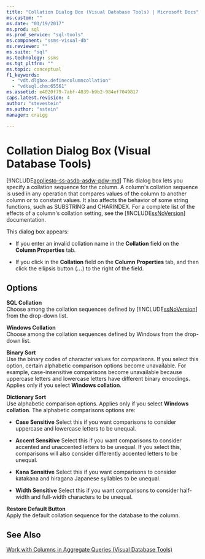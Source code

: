 ```yaml
---
title: "Collation Dialog Box (Visual Database Tools) | Microsoft Docs"
ms.custom: ""
ms.date: "01/19/2017"
ms.prod: sql
ms.prod_service: "sql-tools"
ms.component: "ssms-visual-db"
ms.reviewer: ""
ms.suite: "sql"
ms.technology: ssms
ms.tgt_pltfrm: ""
ms.topic: conceptual
f1_keywords: 
  - "vdt.dlgbox.definecolumncollation"
  - "vdtsql.chm:65561"
ms.assetid: e4020f79-7abf-4839-b9b2-984ef7049817
caps.latest.revision: 4
author: "stevestein"
ms.author: "sstein"
manager: craigg

---
```

# Collation Dialog Box (Visual Database Tools)
[!INCLUDE[appliesto-ss-asdb-asdw-pdw-md](../../includes/appliesto-ss-asdb-asdw-pdw-md.md)]
This dialog box lets you specify a collation sequence for the column. A column's collation sequence is used in any operation that compares values of the column to another column or to constant values. It also affects the behavior of some string functions, such as SUBSTRING and CHARINDEX. For a complete list of the effects of a column's collation setting, see the [!INCLUDE[ssNoVersion](../../includes/ssnoversion_md.md)] documentation.  
  
This dialog box appears:  
  
-   If you enter an invalid collation name in the **Collation** field on the **Column Properties** tab.  
  
-   If you click in the **Collation** field on the **Column Properties** tab, and then click the ellipsis button (**…**) to the right of the field.  
  
## Options  
**SQL Collation**  
Choose among the collation sequences defined by [!INCLUDE[ssNoVersion](../../includes/ssnoversion_md.md)] from the drop-down list.  
  
**Windows Collation**  
Choose among the collation sequences defined by Windows from the drop-down list.  
  
**Binary Sort**  
Use the binary codes of character values for comparisons. If you select this option, certain alphabetic comparison options become unavailable. For example, case-insensitive comparisons become unavailable because uppercase letters and lowercase letters have different binary encodings. Applies only if you select **Windows collation**.  
  
**Dictionary Sort**  
Use alphabetic comparison options. Applies only if you select **Windows collation**. The alphabetic comparisons options are:  
  
-   **Case Sensitive** Select this if you want comparisons to consider uppercase and lowercase letters to be unequal.  
  
-   **Accent Sensitive** Select this if you want comparisons to consider accented and unaccented letters to be unequal. If you select this, comparisons will also consider differently accented letters to be unequal.  
  
-   **Kana Sensitive** Select this if you want comparisons to consider katakana and hiragana Japanese syllables to be unequal.  
  
-   **Width Sensitive** Select this if you want comparisons to consider half-width and full-width characters to be unequal.  
  
**Restore Default Button**  
Apply the default collation sequence for the database to the column.  
  
## See Also  
[Work with Columns in Aggregate Queries &#40;Visual Database Tools&#41;](../../ssms/visual-db-tools/work-with-columns-in-aggregate-queries-visual-database-tools.md)  
  
